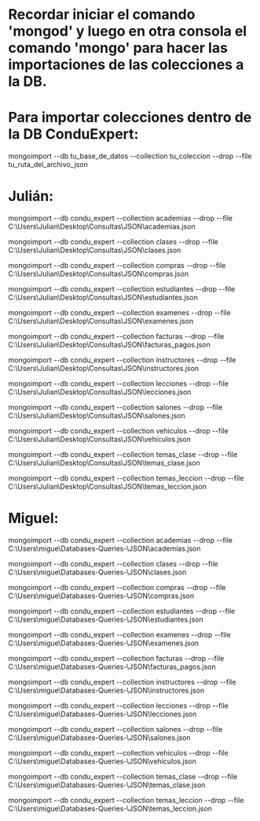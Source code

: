 # Recordar iniciar el comando 'mongod' y luego en otra consola el comando 'mongo' para hacer las importaciones de las colecciones a la DB.

# Para importar colecciones dentro de la DB ConduExpert:
mongoimport --db tu_base_de_datos --collection tu_coleccion --drop --file tu_ruta_del_archivo_json 

# Julián:
mongoimport --db condu_expert --collection academias --drop --file C:\Users\Julian\Desktop\Consultas\JSON\academias.json 

mongoimport --db condu_expert --collection clases --drop --file C:\Users\Julian\Desktop\Consultas\JSON\clases.json 

mongoimport --db condu_expert --collection compras --drop --file C:\Users\Julian\Desktop\Consultas\JSON\compras.json 

mongoimport --db condu_expert --collection estudiantes --drop --file C:\Users\Julian\Desktop\Consultas\JSON\estudiantes.json 

mongoimport --db condu_expert --collection examenes --drop --file C:\Users\Julian\Desktop\Consultas\JSON\examenes.json 

mongoimport --db condu_expert --collection facturas --drop --file C:\Users\Julian\Desktop\Consultas\JSON\facturas_pagos.json 

mongoimport --db condu_expert --collection instructores --drop --file C:\Users\Julian\Desktop\Consultas\JSON\instructores.json 

mongoimport --db condu_expert --collection lecciones --drop --file C:\Users\Julian\Desktop\Consultas\JSON\lecciones.json 

mongoimport --db condu_expert --collection salones --drop --file C:\Users\Julian\Desktop\Consultas\JSON\salones.json 

mongoimport --db condu_expert --collection vehiculos --drop --file C:\Users\Julian\Desktop\Consultas\JSON\vehiculos.json 

mongoimport --db condu_expert --collection temas_clase --drop --file C:\Users\Julian\Desktop\Consultas\JSON\temas_clase.json 

mongoimport --db condu_expert --collection temas_leccion --drop --file C:\Users\Julian\Desktop\Consultas\JSON\temas_leccion.json 

# Miguel:
mongoimport --db condu_expert --collection academias --drop --file C:\Users\migue\Databases-Queries-\JSON\academias.json 

mongoimport --db condu_expert --collection clases --drop --file C:\Users\migue\Databases-Queries-\JSON\clases.json 

mongoimport --db condu_expert --collection compras --drop --file C:\Users\migue\Databases-Queries-\JSON\compras.json 

mongoimport --db condu_expert --collection estudiantes --drop --file C:\Users\migue\Databases-Queries-\JSON\estudiantes.json 

mongoimport --db condu_expert --collection examenes --drop --file C:\Users\migue\Databases-Queries-\JSON\examenes.json 

mongoimport --db condu_expert --collection facturas --drop --file C:\Users\migue\Databases-Queries-\JSON\facturas_pagos.json 

mongoimport --db condu_expert --collection instructores --drop --file C:\Users\migue\Databases-Queries-\JSON\instructores.json 

mongoimport --db condu_expert --collection lecciones --drop --file C:\Users\migue\Databases-Queries-\JSON\lecciones.json 

mongoimport --db condu_expert --collection salones --drop --file C:\Users\migue\Databases-Queries-\JSON\salones.json 

mongoimport --db condu_expert --collection vehiculos --drop --file C:\Users\migue\Databases-Queries-\JSON\vehiculos.json 

mongoimport --db condu_expert --collection temas_clase --drop --file C:\Users\migue\Databases-Queries-\JSON\temas_clase.json 

mongoimport --db condu_expert --collection temas_leccion --drop --file C:\Users\migue\Databases-Queries-\JSON\temas_leccion.json 
